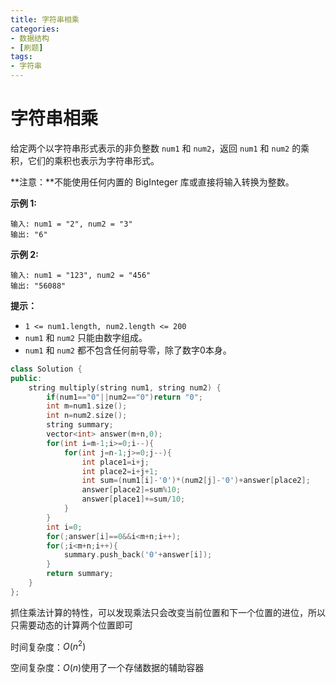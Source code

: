 ```yaml
---
title: 字符串相乘
categories:
- 数据结构
- [刷题]
tags:
- 字符串
---
```

<head>
    <script src="https://cdn.mathjax.org/mathjax/latest/MathJax.js?config=TeX-AMS-MML_HTMLorMML" type="text/javascript"></script>
    <script type="text/x-mathjax-config">
        MathJax.Hub.Config({
            tex2jax: {
            skipTags: ['script', 'noscript', 'style', 'textarea', 'pre'],
            inlineMath: [['$','$']]
            }
        });
    </script>
</head>

# 字符串相乘

给定两个以字符串形式表示的非负整数 `num1` 和 `num2`，返回 `num1` 和 `num2` 的乘积，它们的乘积也表示为字符串形式。

**注意：**不能使用任何内置的 BigInteger 库或直接将输入转换为整数。

 

**示例 1:**

```
输入: num1 = "2", num2 = "3"
输出: "6"
```

**示例 2:**

```
输入: num1 = "123", num2 = "456"
输出: "56088"
```

 

**提示：**

- `1 <= num1.length, num2.length <= 200`
- `num1` 和 `num2` 只能由数字组成。
- `num1` 和 `num2` 都不包含任何前导零，除了数字0本身。

```cpp
class Solution {
public:
    string multiply(string num1, string num2) {
        if(num1=="0"||num2=="0")return "0";
        int m=num1.size();
        int n=num2.size();
        string summary;
        vector<int> answer(m+n,0);
        for(int i=m-1;i>=0;i--){
            for(int j=n-1;j>=0;j--){
                int place1=i+j;
                int place2=i+j+1;
                int sum=(num1[i]-'0')*(num2[j]-'0')+answer[place2];
                answer[place2]=sum%10;
                answer[place1]+=sum/10;
            }
        }
        int i=0;
        for(;answer[i]==0&&i<m+n;i++);
        for(;i<m+n;i++){
            summary.push_back('0'+answer[i]);
        }
        return summary;
    }
};
```

抓住乘法计算的特性，可以发现乘法只会改变当前位置和下一个位置的进位，所以只需要动态的计算两个位置即可

时间复杂度：$O(n^2)$

空间复杂度：$O(n)$使用了一个存储数据的辅助容器